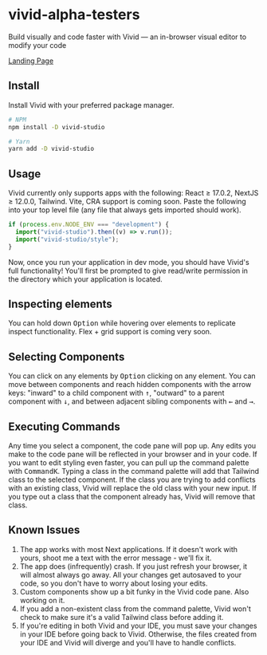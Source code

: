 # vivid-alpha-testers
Build visually and code faster with Vivid — an in-browser visual editor to modify your code

[Landing Page](https://vivid.lol)

## Install

Install Vivid with your preferred package manager.

```sh
# NPM
npm install -D vivid-studio

# Yarn
yarn add -D vivid-studio
```

## Usage
Vivid currently only supports apps with the following: React ≥ 17.0.2, NextJS ≥ 12.0.0, Tailwind. Vite, CRA support is coming soon. Paste the following into your top level file (any file that always gets imported should work).

```ts
if (process.env.NODE_ENV === "development") {
  import("vivid-studio").then((v) => v.run());
  import("vivid-studio/style");
}
```
Now, once you run your application in dev mode, you should have Vivid's full functionality! You'll first be prompted to give read/write permission in the directory which your application is located. 

## Inspecting elements

You can hold down <kbd>Option</kbd> while hovering over elements to replicate inspect functionality. Flex + grid support is coming very soon. 

## Selecting Components

You can click on any elements by <kbd>Option</kbd> clicking on any element. You can move between components and reach hidden components with the arrow keys: "inward" to a child component with <kbd>↑</kbd>, "outward" to a parent component with <kbd>↓</kbd>, and between adjacent sibling components with <kbd>←</kbd> and <kbd>→</kbd>.

## Executing Commands

Any time you select a component, the code pane will pop up. Any edits you make to the code pane will be reflected in your browser and in your code. If you want to edit styling even faster, you can pull up the command palette with <kbd>Command</kbd><kbd>K</kbd>. Typing a class in the command palette will add that Tailwind class to the selected component. If the class you are trying to add conflicts with an existing class, Vivid will replace the old class with your new input. If you type out a class that the component already has, Vivid will remove that class. 

## Known Issues
1. The app works with most Next applications. If it doesn't work with yours, shoot me a text with the error message - we'll fix it. 
2. The app does (infrequently) crash. If you just refresh your browser, it will almost always go away. All your changes get autosaved to your code, so you don't have to worry about losing your edits. 
3. Custom components show up a bit funky in the Vivid code pane. Also working on it. 
4. If you add a non-existent class from the command palette, Vivid won't check to make sure it's a valid Tailwind class before adding it. 
5. If you're editing in both Vivid and your IDE, you must save your changes in your IDE before going back to Vivid. Otherwise, the files created from your IDE and Vivid will diverge and you'll have to handle conflicts. 
